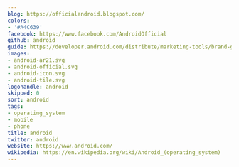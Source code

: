 ```yaml
---
blog: https://officialandroid.blogspot.com/
colors:
- '#A4C639'
facebook: https://www.facebook.com/AndroidOfficial
github: android
guide: https://developer.android.com/distribute/marketing-tools/brand-guidelines.html
images:
- android-ar21.svg
- android-official.svg
- android-icon.svg
- android-tile.svg
logohandle: android
skipped: 0
sort: android
tags:
- operating_system
- mobile
- phone
title: android
twitter: android
website: https://www.android.com/
wikipedia: https://en.wikipedia.org/wiki/Android_(operating_system)
---
```

